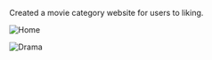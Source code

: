 Created a movie category website for users to liking.

![Home](https://github.com/user-attachments/assets/92b50669-7b21-4fb6-a15a-6e7c738058aa)

![Drama](https://github.com/user-attachments/assets/c0bbeabf-6c6e-41d3-b781-edbb6e16167d)
